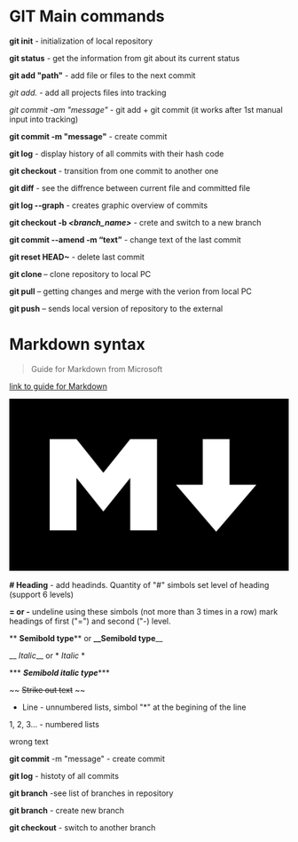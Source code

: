 # GIT Main commands 

**git init** - initialization of local repository

**git status** - get the information from git about its current status

**git add "path"** - add file or files to the next commit

*git add.* - add all projects files into tracking

*git commit -am "message"* - git add + git commit (it works after 1st manual input into tracking)

**git commit -m "message"** - create commit

**git log** - display history of all commits with their hash code

**git checkout** - transition from one commit to another one

**git diff** - see the diffrence between current file and committed file

**git log --graph** - creates graphic overview of commits

**git checkout -b _<branch_name>_** - crete and switch to a new branch

**git commit --amend -m “text”** - change text of the last commit 

**git reset HEAD~** - delete last commit

**git clone <url-address of repository>**– clone repository to local PC

**git pull** – getting changes and merge with the verion from local PC

**git push** – sends local version of repository to the external 

# Markdown syntax

> Guide for Markdown from Microsoft 

[link to guide for Markdown](https://docs.microsoft.com/ru-ru/contribute/markdown-reference)

![Markdown sign - picture](markdown_inte-1024x630.png)

**# Heading** - add headinds. Quantity of "#" simbols set level of heading (support 6 levels)

**= or -** undeline using these simbols (not more than 3 times in a row) mark headings of first ("=") and second ("-) level.

** **Semibold type**** or **__Semibold type**__

 __ *Italic*__ or * *Italic* *

*** ***Semibold italic type******

~~ ~~Strike out text~~ ~~


* Line - unnumbered lists, simbol "*" at the begining of the line

1, 2, 3... - numbered lists

wrong text

**git commit** -m "message" - create commit

**git log** - histoty of all commits

**git branch** -see list of branches in repository 

**git branch** <name of branch> - create new branch

**git checkout** <name of branch> - switch to another branch